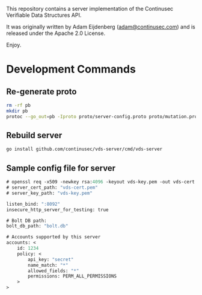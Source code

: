 This repository contains a server implementation of the Continusec Verifiable Data Structures API.

It was originally written by Adam Eijdenberg (<adam@continusec.com>) and is released under the Apache 2.0 License.

Enjoy.

# Development Commands

## Re-generate proto

```bash
rm -rf pb
mkdir pb
protoc --go_out=pb -Iproto proto/server-config.proto proto/mutation.proto
```

## Rebuild server
```bash
go install github.com/continusec/vds-server/cmd/vds-server
```

## Sample config file for server

```proto
# openssl req -x509 -newkey rsa:4096 -keyout vds-key.pem -out vds-cert.pem -days 3600 -nodes -subj '/CN=localhost' -batch
# server_cert_path: "vds-cert.pem"
# server_key_path: "vds-key.pem"

listen_bind: ":8092"
insecure_http_server_for_testing: true

# Bolt DB path:
bolt_db_path: "bolt.db"

# Accounts supported by this server
accounts: <
    id: 1234
    policy: <
        api_key: "secret"
        name_match: "*"
        allowed_fields: "*"
        permissions: PERM_ALL_PERMISSIONS
    >
>
```